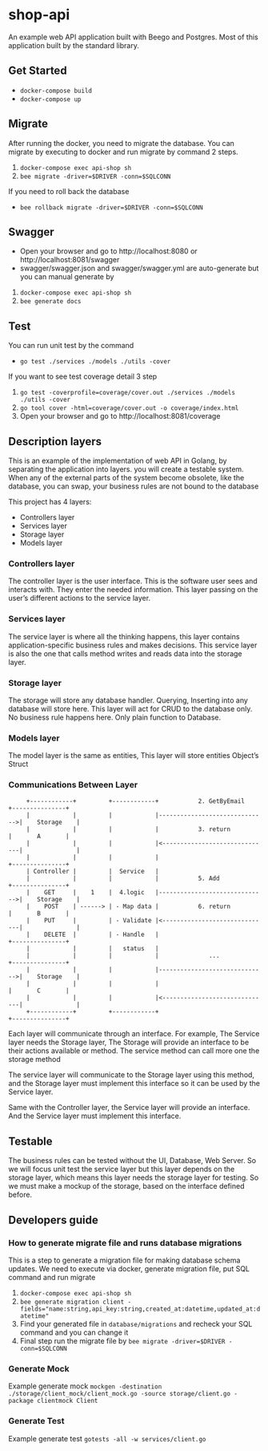 # shop-api
An example web API application built with Beego and Postgres.
Most of this application built by the standard library.

## Get Started
- `docker-compose build`
- `docker-compose up`

## Migrate
After running the docker, you need to migrate the database.
You can migrate by executing to docker and run migrate by command 2 steps.

1. `docker-compose exec api-shop sh`
2. `bee migrate -driver=$DRIVER -conn=$SQLCONN`

If you need to roll back the database
- `bee rollback migrate -driver=$DRIVER -conn=$SQLCONN`

## Swagger
- Open your browser and go to http://localhost:8080 or http://localhost:8081/swagger
- swagger/swagger.json and swagger/swagger.yml are auto-generate but you can manual generate by 

1. `docker-compose exec api-shop sh`
2. `bee generate docs`


## Test
You can run unit test by the command
- `go test ./services ./models ./utils -cover`
  
If you want to see test coverage detail 3 step

1. `go test -coverprofile=coverage/cover.out ./services ./models ./utils -cover`
2. `go tool cover -html=coverage/cover.out -o coverage/index.html`
3. Open your browser and go to http://localhost:8081/coverage

## Description layers
This is an example of the implementation of web API in Golang, by separating the application into layers. you will create a testable system. When any of the external parts of the system become obsolete, like the database, you can swap, your business rules are not bound to the database

This project has 4 layers:
- Controllers layer
- Services layer
- Storage layer
- Models layer

### Controllers layer
The controller layer is the user interface. This is the software user sees and interacts with. They enter the needed information. This layer passing on the user’s different actions to the service layer.

### Services layer
The service layer is where all the thinking happens, this layer contains application-specific business rules and makes decisions. This service layer is also the one that calls method writes and reads data into the storage layer.

### Storage layer
The storage will store any database handler. Querying, Inserting into any database will store here. This layer will act for CRUD to the database only. No business rule happens here. Only plain function to Database.

### Models layer
The model layer is the same as entities, This layer will store entities Object’s Struct

### Communications Between Layer

``` text
     +------------+         +------------+           2. GetByEmail       +---------------+
     |            |         |            |------------------------------>|    Storage    |
     |            |         |            |           3. return           |       A       |
     |            |         |            |<------------------------------|               |
     |            |         |            |                               +---------------+
     | Controller |         |  Service   |
     |            |         |            |           5. Add              +---------------+
     |    GET     |    1    |  4.logic   |------------------------------>|    Storage    |
     |    POST    | ------> | - Map data |           6. return           |       B       |
     |    PUT     |         | - Validate |<------------------------------|               |
     |    DELETE  |         | - Handle   |                               +---------------+
     |            |         |   status   |
     |            |         |            |              ...              +---------------+
     |            |         |            |------------------------------>|    Storage    |
     |            |         |            |                               |       C       |
     |            |         |            |<------------------------------|               |
     +------------+         +------------+                               +---------------+
```

Each layer will communicate through an interface. For example, The Service layer needs the Storage layer, The Storage will provide an interface to be their actions available or method. The service method can call more one the storage method

The service layer will communicate to the Storage layer using this method, and the Storage layer must implement this interface so it can be used by the Service layer.

Same with the Controller layer, the Service layer will provide an interface. And the Service layer must implement this interface.


## Testable
The business rules can be tested without the UI, Database, Web Server. So we will focus unit test the service layer but this layer depends on the storage layer, which means this layer needs the storage layer for testing. So we must make a mockup of the storage, based on the interface defined before.


## Developers guide

### How to generate migrate file and runs database migrations
This is a step to generate a migration file for making database schema updates.
We need to execute via docker, generate migration file, put SQL command and run migrate
1. `docker-compose exec api-shop sh`
2. `bee generate migration client -fields="name:string,api_key:string,created_at:datetime,updated_at:datetime"`
3. Find your generated file in `database/migrations` and recheck your SQL command and you can change it
4. Final step run the migrate file by `bee migrate -driver=$DRIVER -conn=$SQLCONN`

### Generate Mock 
Example generate mock
`mockgen -destination ./storage/client_mock/client_mock.go -source storage/client.go -package clientmock Client`

### Generate Test 
Example generate test
`gotests -all -w services/client.go`
